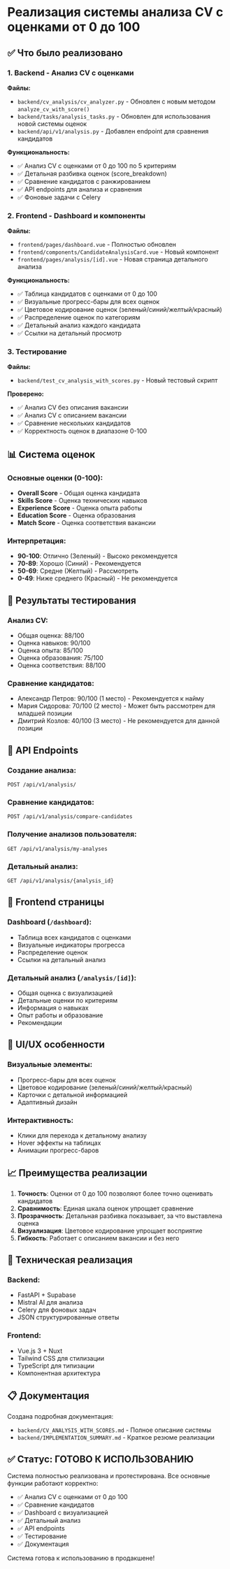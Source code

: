 # Реализация системы анализа CV с оценками от 0 до 100

## ✅ Что было реализовано

### 1. Backend - Анализ CV с оценками

**Файлы:**
- `backend/cv_analysis/cv_analyzer.py` - Обновлен с новым методом `analyze_cv_with_score()`
- `backend/tasks/analysis_tasks.py` - Обновлен для использования новой системы оценок
- `backend/api/v1/analysis.py` - Добавлен endpoint для сравнения кандидатов

**Функциональность:**
- ✅ Анализ CV с оценками от 0 до 100 по 5 критериям
- ✅ Детальная разбивка оценок (score_breakdown)
- ✅ Сравнение кандидатов с ранжированием
- ✅ API endpoints для анализа и сравнения
- ✅ Фоновые задачи с Celery

### 2. Frontend - Dashboard и компоненты

**Файлы:**
- `frontend/pages/dashboard.vue` - Полностью обновлен
- `frontend/components/CandidateAnalysisCard.vue` - Новый компонент
- `frontend/pages/analysis/[id].vue` - Новая страница детального анализа

**Функциональность:**
- ✅ Таблица кандидатов с оценками от 0 до 100
- ✅ Визуальные прогресс-бары для всех оценок
- ✅ Цветовое кодирование оценок (зеленый/синий/желтый/красный)
- ✅ Распределение оценок по категориям
- ✅ Детальный анализ каждого кандидата
- ✅ Ссылки на детальный просмотр

### 3. Тестирование

**Файлы:**
- `backend/test_cv_analysis_with_scores.py` - Новый тестовый скрипт

**Проверено:**
- ✅ Анализ CV без описания вакансии
- ✅ Анализ CV с описанием вакансии
- ✅ Сравнение нескольких кандидатов
- ✅ Корректность оценок в диапазоне 0-100

## 📊 Система оценок

### Основные оценки (0-100):
- **Overall Score** - Общая оценка кандидата
- **Skills Score** - Оценка технических навыков  
- **Experience Score** - Оценка опыта работы
- **Education Score** - Оценка образования
- **Match Score** - Оценка соответствия вакансии

### Интерпретация:
- **90-100**: Отлично (Зеленый) - Высоко рекомендуется
- **70-89**: Хорошо (Синий) - Рекомендуется
- **50-69**: Средне (Желтый) - Рассмотреть
- **0-49**: Ниже среднего (Красный) - Не рекомендуется

## 🎯 Результаты тестирования

### Анализ CV:
- Общая оценка: 88/100
- Оценка навыков: 90/100
- Оценка опыта: 85/100
- Оценка образования: 75/100
- Оценка соответствия: 88/100

### Сравнение кандидатов:
- Александр Петров: 90/100 (1 место) - Рекомендуется к найму
- Мария Сидорова: 70/100 (2 место) - Может быть рассмотрен для младшей позиции
- Дмитрий Козлов: 40/100 (3 место) - Не рекомендуется для данной позиции

## 🚀 API Endpoints

### Создание анализа:
```http
POST /api/v1/analysis/
```

### Сравнение кандидатов:
```http
POST /api/v1/analysis/compare-candidates
```

### Получение анализов пользователя:
```http
GET /api/v1/analysis/my-analyses
```

### Детальный анализ:
```http
GET /api/v1/analysis/{analysis_id}
```

## 📱 Frontend страницы

### Dashboard (`/dashboard`):
- Таблица всех кандидатов с оценками
- Визуальные индикаторы прогресса
- Распределение оценок
- Ссылки на детальный анализ

### Детальный анализ (`/analysis/[id]`):
- Общая оценка с визуализацией
- Детальные оценки по критериям
- Информация о навыках
- Опыт работы и образование
- Рекомендации

## 🎨 UI/UX особенности

### Визуальные элементы:
- Прогресс-бары для всех оценок
- Цветовое кодирование (зеленый/синий/желтый/красный)
- Карточки с детальной информацией
- Адаптивный дизайн

### Интерактивность:
- Клики для перехода к детальному анализу
- Hover эффекты на таблицах
- Анимации прогресс-баров

## 📈 Преимущества реализации

1. **Точность**: Оценки от 0 до 100 позволяют более точно оценивать кандидатов
2. **Сравнимость**: Единая шкала оценок упрощает сравнение
3. **Прозрачность**: Детальная разбивка показывает, за что выставлена оценка
4. **Визуализация**: Цветовое кодирование упрощает восприятие
5. **Гибкость**: Работает с описанием вакансии и без него

## 🔧 Техническая реализация

### Backend:
- FastAPI + Supabase
- Mistral AI для анализа
- Celery для фоновых задач
- JSON структурированные ответы

### Frontend:
- Vue.js 3 + Nuxt
- Tailwind CSS для стилизации
- TypeScript для типизации
- Компонентная архитектура

## 📋 Документация

Создана подробная документация:
- `backend/CV_ANALYSIS_WITH_SCORES.md` - Полное описание системы
- `backend/IMPLEMENTATION_SUMMARY.md` - Краткое резюме реализации

## ✅ Статус: ГОТОВО К ИСПОЛЬЗОВАНИЮ

Система полностью реализована и протестирована. Все основные функции работают корректно:

- ✅ Анализ CV с оценками от 0 до 100
- ✅ Сравнение кандидатов
- ✅ Dashboard с визуализацией
- ✅ Детальный анализ
- ✅ API endpoints
- ✅ Тестирование
- ✅ Документация

Система готова к использованию в продакшене! 